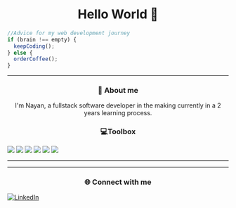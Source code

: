 <h1 align="center"> Hello World 👋</h1>

```javascript
//Advice for my web development journey
if (brain !== empty) {
  keepCoding();
} else {
  orderCoffee();
}
```

---

### <p align="center">🌱 About me</p>

<p align="center">I'm Nayan, a fullstack software developer in the making currently in a 2 years learning process.  </p>

### <p align="center">💻Toolbox</p>

![](https://img.shields.io/badge/Code-JavaScript-informational?style=flat&logo=javascript&logoColor=white&color=6aa6f8)
![](https://img.shields.io/badge/Code-HTML-informational?style=flat&logo=html5&logoColor=white&color=6aa6f8)
![](https://img.shields.io/badge/Code-CSS-informational?style=flat&logo=css3&logoColor=white&color=6aa6f8)
![](https://img.shields.io/badge/Code-React-informational?style=flat&logo=react&logoColor=white&color=6aa6f8)
![](https://img.shields.io/badge/Code-MySQL-informational?style=flat&logo=mysql&logoColor=white&color=6aa6f8)
![](https://img.shields.io/badge/Editor-VS_Code-informational?style=flat&logo=visual-studio-code&logoColor=white&color=6aa6f8)

---

---

### <p align="center"> 🌐 Connect with me</p>

[![LinkedIn](https://img.shields.io/badge/LinkedIn-%230077B5.svg?logo=linkedin&logoColor=white&color=6aa6f8)](https://www.linkedin.com/in/nayan-nanouche-a54328174/)
